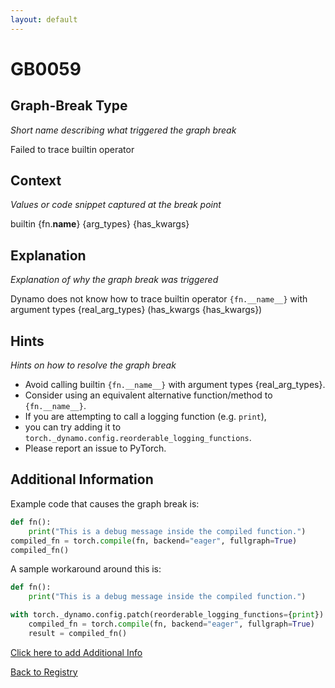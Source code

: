 ```yaml
---
layout: default
---
```

# GB0059

## Graph-Break Type
*Short name describing what triggered the graph break*

Failed to trace builtin operator

## Context
*Values or code snippet captured at the break point*

builtin {fn.__name__} {arg_types} {has_kwargs}

## Explanation
*Explanation of why the graph break was triggered*

Dynamo does not know how to trace builtin operator `{fn.__name__}` with argument types {real_arg_types} (has_kwargs {has_kwargs})

## Hints
*Hints on how to resolve the graph break*

- Avoid calling builtin `{fn.__name__}` with argument types {real_arg_types}. 
- Consider using an equivalent alternative function/method to `{fn.__name__}`.
- If you are attempting to call a logging function (e.g. `print`), 
- you can try adding it to `torch._dynamo.config.reorderable_logging_functions`.
- Please report an issue to PyTorch.


## Additional Information

<!-- ADDITIONAL INFORMATION START - Add custom information below this line -->
Example code that causes the graph break is:
```python
def fn():
    print("This is a debug message inside the compiled function.")
compiled_fn = torch.compile(fn, backend="eager", fullgraph=True)
compiled_fn()
```

A sample workaround around this is:
```python
def fn():
    print("This is a debug message inside the compiled function.")

with torch._dynamo.config.patch(reorderable_logging_functions={print}):
    compiled_fn = torch.compile(fn, backend="eager", fullgraph=True)
    result = compiled_fn()
```
<!-- ADDITIONAL INFORMATION END -->


[Click here to add Additional Info](https://github.com/pytorch-labs/compile-graph-break-site/edit/main/docs/gb/gb0059.md)

[Back to Registry](../index.html)
